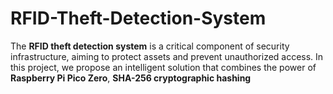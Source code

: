# RFID-Theft-Detection-System
The **RFID theft detection system** is a critical component of security infrastructure, aiming to protect assets and prevent unauthorized access. In this project, we propose an intelligent solution that combines the power of **Raspberry Pi Pico Zero**, **SHA-256 cryptographic hashing**
